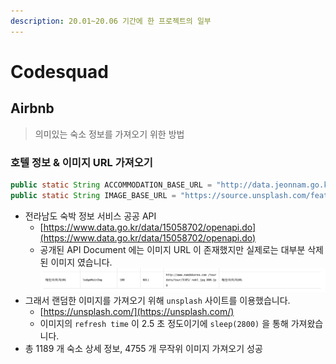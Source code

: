 ```yaml
---
description: 20.01~20.06 기간에 한 프로젝트의 일부
---
```


# Codesquad

## Airbnb

> 의미있는 숙소 정보를 가져오기 위한 방법

### 호텔 정보 & 이미지 URL 가져오기

```java
public static String ACCOMMODATION_BASE_URL = "http://data.jeonnam.go.kr/rest/namdolodgeist";
public static String IMAGE_BASE_URL = "https://source.unsplash.com/featured";
```

* 전라남도 숙박 정보 서비스 공공 API
  * [https://www.data.go.kr/data/15058702/openapi.do](https://www.data.go.kr/data/15058702/openapi.do)
  * 공개된 API Document 에는 이미지 URL 이 존재했지만 실제로는 대부분 삭제된 이미지 였습니다.\
    <img src="../../.gitbook/assets/image (7) (2) (1).png" alt="" data-size="original">
* 그래서 랜덤한 이미지를 가져오기 위해 `unsplash` 사이트를 이용했습니다.
  * [https://unsplash.com/](https://unsplash.com/)
  * 이미지의 `refresh time` 이 2.5 초 정도이기에 `sleep(2800)` 을 통해 가져왔습니다.
* 총 1189 개 숙소 상세 정보, 4755 개 무작위 이미지 가져오기 성공
